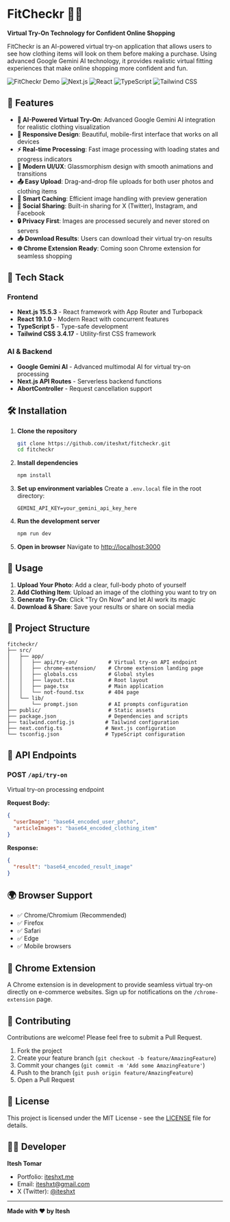 # FitCheckr 👗✨

**Virtual Try-On Technology for Confident Online Shopping**

FitCheckr is an AI-powered virtual try-on application that allows users to see how clothing items will look on them before making a purchase. Using advanced Google Gemini AI technology, it provides realistic virtual fitting experiences that make online shopping more confident and fun.

![FitCheckr Demo](https://img.shields.io/badge/Status-Live-brightgreen) ![Next.js](https://img.shields.io/badge/Next.js-15.5.3-black) ![React](https://img.shields.io/badge/React-19.1.0-blue) ![TypeScript](https://img.shields.io/badge/TypeScript-5-blue) ![Tailwind CSS](https://img.shields.io/badge/Tailwind_CSS-3.4.17-38B2AC)

## 🌟 Features

- **🤖 AI-Powered Virtual Try-On**: Advanced Google Gemini AI integration for realistic clothing visualization
- **📱 Responsive Design**: Beautiful, mobile-first interface that works on all devices  
- **⚡ Real-time Processing**: Fast image processing with loading states and progress indicators
- **🎨 Modern UI/UX**: Glassmorphism design with smooth animations and transitions
- **📤 Easy Upload**: Drag-and-drop file uploads for both user photos and clothing items
- **💾 Smart Caching**: Efficient image handling with preview generation
- **🔗 Social Sharing**: Built-in sharing for X (Twitter), Instagram, and Facebook
- **🔒 Privacy First**: Images are processed securely and never stored on servers
- **📥 Download Results**: Users can download their virtual try-on results
- **🌐 Chrome Extension Ready**: Coming soon Chrome extension for seamless shopping

## 🚀 Tech Stack

### Frontend

- **Next.js 15.5.3** - React framework with App Router and Turbopack
- **React 19.1.0** - Modern React with concurrent features
- **TypeScript 5** - Type-safe development
- **Tailwind CSS 3.4.17** - Utility-first CSS framework

### AI & Backend

- **Google Gemini AI** - Advanced multimodal AI for virtual try-on processing
- **Next.js API Routes** - Serverless backend functions
- **AbortController** - Request cancellation support


## 🛠️ Installation

1. **Clone the repository**

   ```bash
   git clone https://github.com/iteshxt/fitcheckr.git
   cd fitcheckr
   ```

2. **Install dependencies**

   ```bash
   npm install
   ```

3. **Set up environment variables**
   Create a `.env.local` file in the root directory:

   ```env
   GEMINI_API_KEY=your_gemini_api_key_here
   ```

4. **Run the development server**

   ```bash
   npm run dev
   ```

5. **Open in browser**
   Navigate to [http://localhost:3000](http://localhost:3000)

## 🎯 Usage

1. **Upload Your Photo**: Add a clear, full-body photo of yourself
2. **Add Clothing Item**: Upload an image of the clothing you want to try on  
3. **Generate Try-On**: Click "Try On Now" and let AI work its magic
4. **Download & Share**: Save your results or share on social media

## 📁 Project Structure

```
fitcheckr/
├── src/
│   ├── app/
│   │   ├── api/try-on/          # Virtual try-on API endpoint
│   │   ├── chrome-extension/    # Chrome extension landing page
│   │   ├── globals.css          # Global styles
│   │   ├── layout.tsx           # Root layout
│   │   ├── page.tsx             # Main application
│   │   └── not-found.tsx        # 404 page
│   └── lib/
│       └── prompt.json          # AI prompts configuration
├── public/                      # Static assets
├── package.json                 # Dependencies and scripts
├── tailwind.config.js          # Tailwind configuration
├── next.config.ts              # Next.js configuration
└── tsconfig.json               # TypeScript configuration
```

## 🔧 API Endpoints

### POST `/api/try-on`

Virtual try-on processing endpoint

**Request Body:**

```json
{
  "userImage": "base64_encoded_user_photo",
  "articleImages": "base64_encoded_clothing_item"
}
```

**Response:**

```json
{
  "result": "base64_encoded_result_image"
}
```


## 🌍 Browser Support

- ✅ Chrome/Chromium (Recommended)
- ✅ Firefox
- ✅ Safari  
- ✅ Edge
- ✅ Mobile browsers

## 📱 Chrome Extension

A Chrome extension is in development to provide seamless virtual try-on directly on e-commerce websites. Sign up for notifications on the `/chrome-extension` page.

## 🤝 Contributing

Contributions are welcome! Please feel free to submit a Pull Request.

1. Fork the project
2. Create your feature branch (`git checkout -b feature/AmazingFeature`)
3. Commit your changes (`git commit -m 'Add some AmazingFeature'`)
4. Push to the branch (`git push origin feature/AmazingFeature`)
5. Open a Pull Request

## 📄 License

This project is licensed under the MIT License - see the [LICENSE](LICENSE) file for details.

## 👨‍💻 Developer

**Itesh Tomar**

- Portfolio: [iteshxt.me](https://iteshxt.me/)
- Email: [iteshxt@gmail.com](mailto:iteshxt@gmail.com)  
- X (Twitter): [@iteshxt](https://twitter.com/iteshxt)


---

**Made with ❤️ by Itesh**
